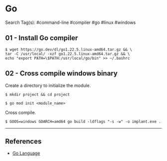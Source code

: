# Go

Search Tag(s): #command-line #compiler #go #linux #windows

## 01 - Install Go compiler

```
$ wget https://go.dev/dl/go1.22.5.linux-amd64.tar.gz && \
tar -C /usr/local/ -xzf go1.22.5.linux-amd64.tar.gz && \
echo "export PATH=\$PATH:/usr/local/go/bin" >> ~/.bashrc
```

## 02 - Cross compile windows binary

Create a directory to initialize the module.

```
$ mkdir project && cd project

$ go mod init <module_name>
```

Cross compile.

```
$ GOOS=windows GOARCH=amd64 go build -ldflags "-s -w" -o implant.exe .
```

---
## References

- [Go Language](https://go.dev/dl/)